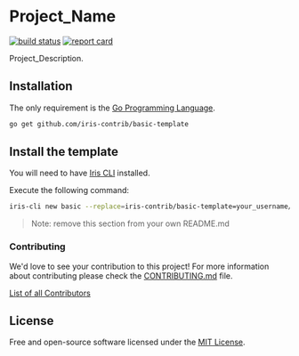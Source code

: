 # Project_Name

[![build status](https://img.shields.io/github/actions/workflow/status/iris-contrib/basic-template/ci.yml?branch=main&style=for-the-badge)](https://github.com/iris-contrib/basic-template/actions) [![report card](https://img.shields.io/badge/report%20card-a%2B-ff3333.svg?style=for-the-badge)](https://goreportcard.com/report/github.com/iris-contrib/basic-template)

Project_Description.

## Installation

The only requirement is the [Go Programming Language](https://golang.org/dl).

```sh
go get github.com/iris-contrib/basic-template
```

## Install the template

You will need to have [Iris CLI](https://github.com/kataras/iris-cli) installed.

Execute the following command:
```sh
iris-cli new basic --replace=iris-contrib/basic-template=your_username/repo
```

> Note: remove this section from your own README.md

### Contributing

We'd love to see your contribution to this project! For more information about contributing please check the [CONTRIBUTING.md](CONTRIBUTING.md) file.

[List of all Contributors](https://github.com/iris-contrib/basic-template/graphs/contributors)

## License

Free and open-source software licensed under the [MIT License](LICENSE).
